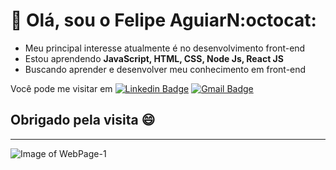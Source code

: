  # :speech_balloon: Olá, sou o Felipe AguiarN:octocat:

- Meu principal interesse atualmente é no desenvolvimento front-end
- Estou aprendendo **JavaScript, HTML, CSS, Node Js, React JS**
- Buscando aprender e desenvolver meu conhecimento em front-end


Você pode me visitar em
[![Linkedin Badge](https://img.shields.io/badge/-Felipe-blue?style=flat-square&logo=Linkedin&logoColor=white&link=https://www.linkedin.com/in/felipesanascimento/)](https://www.linkedin.com/in/felipesanascimento/)
[![Gmail Badge](https://img.shields.io/badge/-felipesaguiarn@gmail.com-c14438?style=flat-square&logo=Gmail&logoColor=white&link=mailto:felipesaguiarn@gmail.com)](mailto:felipesaguiarn@gmail.com)

## Obrigado pela visita :smile:


___

![Image of WebPage-1](https://media-exp1.licdn.com/dms/image/C4E16AQHnpfMPJzXe1A/profile-displaybackgroundimage-shrink_200_800/0/1619145261529?e=1625097600&v=beta&t=wUkPtOMpqwngXgusR4oirz10p1fpg48TX0SThUxXcAk)

<!---
felipeaguiarn/felipeaguiarn is a ✨ special ✨ repository because its `README.md` (this file) appears on your GitHub profile.
You can click the Preview link to take a look at your changes.
--->
